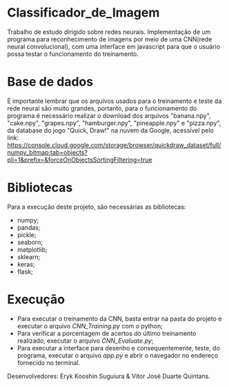 # Classificador_de_Imagem

Trabalho de estudo dirigido sobre redes neurais. Implementação de um programa para reconhecimento de imagens por meio de uma CNN(rede neural convolucional), com uma interface em javascript para que o usuário possa testar o funcionamento do treinamento.

# Base de dados

É importante lembrar que os arquivos usados para o treinamento e teste da rede neural são muito grandes, portanto, para o funcionamento do programa é necessário realizar o download dos arquivos "banana.npy", "cake.npy", "grapes.npy", "hamburger.npy", "pineapple.npy" e "pizza.npy", da database do jogo "Quick, Draw!" na nuvem da Google, acessível pelo link: https://console.cloud.google.com/storage/browser/quickdraw_dataset/full/numpy_bitmap;tab=objects?pli=1&prefix=&forceOnObjectsSortingFiltering=true

# Bibliotecas

Para a execução deste projeto, são necessárias as bibliotecas:
- numpy;
- pandas;
- pickle;
- seaborn;
- matplotlib;
- sklearn;
- keras;
- flask;

# Execução

- Para executar o treinamento da CNN, basta entrar na pasta do projeto e executar o arquivo *CNN_Training.py* com o python;
- Para verificar a porcentagem de acertos do último treinamento realizado, executar o arquivo *CNN_Evaluate.py*;
- Para executar a interface para desenho e consequentemente, teste, do programa, executar o arquivo *app.py* e abrir o navegador no endereço fornecido no terminal.

Desenvolvedores: Eryk Kooshin Suguiura & Vitor José Duarte Quintans.
